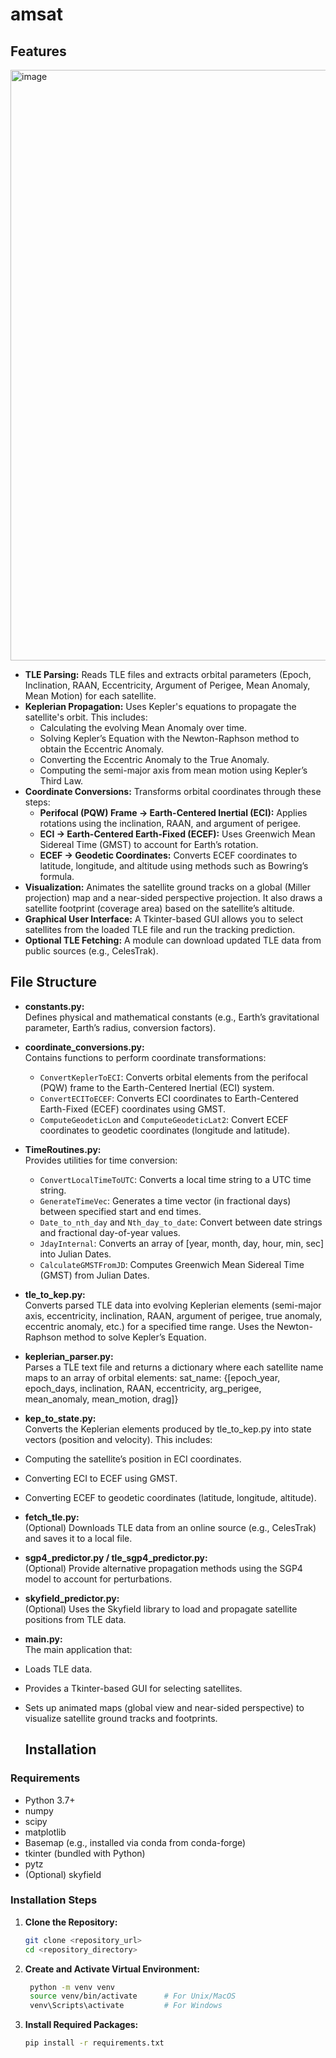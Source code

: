 # amsat
## Features
<img width="1625" height="945" alt="image" src="https://github.com/user-attachments/assets/2634a2b6-add2-4bc3-a064-322594a1592e" />

- **TLE Parsing:** Reads TLE files and extracts orbital parameters (Epoch, Inclination, RAAN, Eccentricity, Argument of Perigee, Mean Anomaly, Mean Motion) for each satellite.
- **Keplerian Propagation:** Uses Kepler's equations to propagate the satellite's orbit. This includes:
  - Calculating the evolving Mean Anomaly over time.
  - Solving Kepler’s Equation with the Newton-Raphson method to obtain the Eccentric Anomaly.
  - Converting the Eccentric Anomaly to the True Anomaly.
  - Computing the semi-major axis from mean motion using Kepler’s Third Law.
- **Coordinate Conversions:** Transforms orbital coordinates through these steps:
  - **Perifocal (PQW) Frame → Earth-Centered Inertial (ECI):** Applies rotations using the inclination, RAAN, and argument of perigee.
  - **ECI → Earth-Centered Earth-Fixed (ECEF):** Uses Greenwich Mean Sidereal Time (GMST) to account for Earth’s rotation.
  - **ECEF → Geodetic Coordinates:** Converts ECEF coordinates to latitude, longitude, and altitude using methods such as Bowring’s formula.
- **Visualization:** Animates the satellite ground tracks on a global (Miller projection) map and a near-sided perspective projection. It also draws a satellite footprint (coverage area) based on the satellite’s altitude.
- **Graphical User Interface:** A Tkinter-based GUI allows you to select satellites from the loaded TLE file and run the tracking prediction.
- **Optional TLE Fetching:** A module can download updated TLE data from public sources (e.g., CelesTrak).
## File Structure

- **constants.py:**  
  Defines physical and mathematical constants (e.g., Earth’s gravitational parameter, Earth’s radius, conversion factors).

- **coordinate_conversions.py:**  
  Contains functions to perform coordinate transformations:
  - `ConvertKeplerToECI`: Converts orbital elements from the perifocal (PQW) frame to the Earth-Centered Inertial (ECI) system.
  - `ConvertECIToECEF`: Converts ECI coordinates to Earth-Centered Earth-Fixed (ECEF) coordinates using GMST.
  - `ComputeGeodeticLon` and `ComputeGeodeticLat2`: Convert ECEF coordinates to geodetic coordinates (longitude and latitude).

- **TimeRoutines.py:**  
  Provides utilities for time conversion:
  - `ConvertLocalTimeToUTC`: Converts a local time string to a UTC time string.
  - `GenerateTimeVec`: Generates a time vector (in fractional days) between specified start and end times.
  - `Date_to_nth_day` and `Nth_day_to_date`: Convert between date strings and fractional day-of-year values.
  - `JdayInternal`: Converts an array of [year, month, day, hour, min, sec] into Julian Dates.
  - `CalculateGMSTFromJD`: Computes Greenwich Mean Sidereal Time (GMST) from Julian Dates.

- **tle_to_kep.py:**  
  Converts parsed TLE data into evolving Keplerian elements (semi-major axis, eccentricity, inclination, RAAN, argument of perigee, true anomaly, eccentric anomaly, etc.) for a specified time range. Uses the Newton-Raphson method to solve Kepler’s Equation.

- **keplerian_parser.py:**  
  Parses a TLE text file and returns a dictionary where each satellite name maps to an array of orbital elements: sat_name: {[epoch_year, epoch_days, inclination, RAAN, eccentricity, arg_perigee, mean_anomaly, mean_motion, drag]}

- **kep_to_state.py:**  
Converts the Keplerian elements produced by tle_to_kep.py into state vectors (position and velocity). This includes:
- Computing the satellite’s position in ECI coordinates.
- Converting ECI to ECEF using GMST.
- Converting ECEF to geodetic coordinates (latitude, longitude, altitude).

- **fetch_tle.py:**  
(Optional) Downloads TLE data from an online source (e.g., CelesTrak) and saves it to a local file.

- **sgp4_predictor.py / tle_sgp4_predictor.py:**  
(Optional) Provide alternative propagation methods using the SGP4 model to account for perturbations.

- **skyfield_predictor.py:**  
(Optional) Uses the Skyfield library to load and propagate satellite positions from TLE data.

- **main.py:**  
The main application that:
- Loads TLE data.
- Provides a Tkinter-based GUI for selecting satellites.
- Sets up animated maps (global view and near-sided perspective) to visualize satellite ground tracks and footprints.
  ## Installation

### Requirements
- Python 3.7+
- numpy
- scipy
- matplotlib
- Basemap (e.g., installed via conda from conda-forge)
- tkinter (bundled with Python)
- pytz
- (Optional) skyfield

### Installation Steps

1. **Clone the Repository:**
   ```bash
   git clone <repository_url>
   cd <repository_directory>
2. **Create and Activate Virtual Environment:**
   ```bash
    python -m venv venv
    source venv/bin/activate      # For Unix/MacOS
    venv\Scripts\activate         # For Windows
3. **Install Required Packages:**
    ```bash
    pip install -r requirements.txt
  
